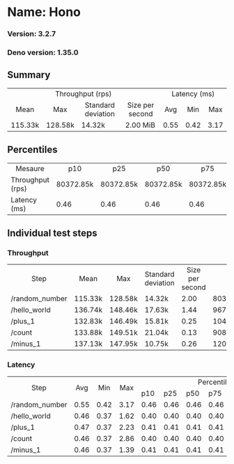 # Name: Hono 
  
  ### Version: 3.2.7
  ### Deno version: 1.35.0

## Summary
<table>
<tr>
    <td align="center" colspan="4">Throughput (rps)</td>
    <td align="center" colspan="3">Latency (ms)</td>
</tr>
<tr>
    <td align="center">Mean</td>
    <td align="center">Max</td>
    <td align="center">Standard deviation</td>
    <td align="center">Size per second</td>
    <td align="center">Avg</td>
    <td align="center">Min</td>
    <td align="center">Max</td>
</tr>
<tr>
    <td>115.33k</td>
    <td>128.58k</td>
    <td>14.32k</td>
    <td>2.00 MiB</td>
    <td>0.55</td>
    <td>0.42</td>
    <td>3.17</td>
</tr>
</table>

## Percentiles

<table>
<tr>
  <td align="center">Mesaure</td>
  <td align="center">p10</td>
  <td align="center">p25</td>
  <td align="center">p50</td>
  <td align="center">p75</td>
  <td align="center">p90</td>
  <td align="center">p95</td>
  <td align="center">p99</td>
</tr>
<tr>
  <td>Throughput (rps)</td>
  <td>80372.85k</td>
  <td>80372.85k</td>
  <td>80372.85k</td>
  <td>80372.85k</td>
  <td>126077.97k</td>
  <td>128579.04k</td>
  <td>128579.04k</td>
</tr>
<tr>
  <td>Latency (ms)</td>
  <td>0.46</td>
  <td>0.46</td>
  <td>0.46</td>
  <td>0.46</td>
  <td>0.60</td>
  <td>0.82</td>
  <td>1.17</td>
</tr>
</table>

## Individual test steps

### Throughput

<table>
<tr>
  <td align="center" rowspan="2">Step</td>
  <td align="center" rowspan="2">Mean</td>
  <td align="center" rowspan="2">Max</td>
  <td align="center" rowspan="2">Standard deviation</td>
  <td align="center" rowspan="2">Size per second</td>
  <td align="center" colspan="7">Percentiles</td>
</tr>
<tr>
  <!-- still Step -->
  <!-- still Mean -->
  <!-- still Max -->
  <!-- still Standard deviation -->
  <!-- still Size per second -->
  <td align="center">p10</td>
  <td align="center">p25</td>
  <td align="center">p50</td>
  <td align="center">p75</td>
  <td align="center">p90</td>
  <td align="center">p95</td>
  <td align="center">p99</td>
</tr>
<tr>
  <td>/random_number</td>
  <td>115.33k</td>
  <td>128.58k</td>
  <td>14.32k</td>
  <td>2.00</td>
  <td>80372.85k</td>
  <td>80372.85k</td>
  <td>80372.85k</td>
  <td>80372.85k</td>
  <td>126077.97k</td>
  <td>128579.04k</td>
  <td>128579.04k</td>
</tr><tr>
  <td>/hello_world</td>
  <td>136.74k</td>
  <td>148.46k</td>
  <td>17.63k</td>
  <td>1.44</td>
  <td>96721.14k</td>
  <td>96721.14k</td>
  <td>96721.14k</td>
  <td>96721.14k</td>
  <td>148463.00k</td>
  <td>148463.00k</td>
  <td>148463.00k</td>
</tr><tr>
  <td>/plus_1</td>
  <td>132.83k</td>
  <td>146.49k</td>
  <td>15.81k</td>
  <td>0.25</td>
  <td>104019.72k</td>
  <td>104019.72k</td>
  <td>104019.72k</td>
  <td>104019.72k</td>
  <td>146490.03k</td>
  <td>146490.03k</td>
  <td>146490.03k</td>
</tr><tr>
  <td>/count</td>
  <td>133.88k</td>
  <td>149.51k</td>
  <td>21.04k</td>
  <td>0.13</td>
  <td>90824.24k</td>
  <td>90824.24k</td>
  <td>90824.24k</td>
  <td>90824.24k</td>
  <td>149511.12k</td>
  <td>149511.12k</td>
  <td>149511.12k</td>
</tr><tr>
  <td>/minus_1</td>
  <td>137.13k</td>
  <td>147.95k</td>
  <td>10.75k</td>
  <td>0.26</td>
  <td>120730.15k</td>
  <td>120730.15k</td>
  <td>120730.15k</td>
  <td>120730.15k</td>
  <td>147950.87k</td>
  <td>147950.87k</td>
  <td>147950.87k</td>
</tr></table>

### Latency

<table>
<tr>
  <td align="center" rowspan="2">Step</td>
  <td align="center" rowspan="2">Avg</td>
  <td align="center" rowspan="2">Min</td>
  <td align="center" rowspan="2">Max</td>
  <td align="center" colspan="7">Percentiles</td>
</tr>
<tr>
  <!-- still Avg -->
  <!-- still Min -->
  <!-- still Max -->
  <td>p10</td>
  <td>p25</td>
  <td>p50</td>
  <td>p75</td>
  <td>p90</td>
  <td>p95</td>
  <td>p99</td>
</tr>
<tr>
  <td>/random_number</td>
  <td>0.55</td>
  <td>0.42</td>
  <td>3.17</td>
  <td>0.46</td>
  <td>0.46</td>
  <td>0.46</td>
  <td>0.46</td>
  <td>0.60</td>
  <td>0.82</td>
  <td>1.17</td>
</tr><tr>
  <td>/hello_world</td>
  <td>0.46</td>
  <td>0.37</td>
  <td>1.62</td>
  <td>0.40</td>
  <td>0.40</td>
  <td>0.40</td>
  <td>0.40</td>
  <td>0.47</td>
  <td>0.49</td>
  <td>1.22</td>
</tr><tr>
  <td>/plus_1</td>
  <td>0.47</td>
  <td>0.37</td>
  <td>2.23</td>
  <td>0.41</td>
  <td>0.41</td>
  <td>0.41</td>
  <td>0.41</td>
  <td>0.51</td>
  <td>0.52</td>
  <td>1.21</td>
</tr><tr>
  <td>/count</td>
  <td>0.46</td>
  <td>0.37</td>
  <td>2.86</td>
  <td>0.40</td>
  <td>0.40</td>
  <td>0.40</td>
  <td>0.40</td>
  <td>0.48</td>
  <td>0.49</td>
  <td>1.24</td>
</tr><tr>
  <td>/minus_1</td>
  <td>0.46</td>
  <td>0.37</td>
  <td>1.39</td>
  <td>0.41</td>
  <td>0.41</td>
  <td>0.41</td>
  <td>0.41</td>
  <td>0.48</td>
  <td>0.50</td>
  <td>1.18</td>
</tr></table>
